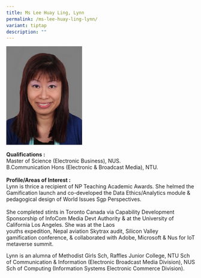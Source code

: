 ```yaml
---
title: Ms Lee Huay Ling, Lynn
permalink: /ms-lee-huay-ling-lynn/
variant: tiptap
description: ""
---
```

<p></p>
<div class="isomer-image-wrapper">
<img style="width: 40%;" height="auto" width="100%" alt="Image of Ms Lynn Lee Huay Ling" src="/images/IS/IMG_9559__LYNN_LEE_HUAY_LING_400_UseThis.jpg">
</div>
<p><strong>Qualifications :</strong> 
<br>Master of Science (Electronic Business), NUS.
<br>B.Communication Hons (Electronic &amp; Broadcast Media), NTU.
<br>
<br><strong>Profile/Areas of Interest :<br></strong>Lynn is thrice a recipient
of&nbsp;NP Teaching Academic&nbsp;Awards.&nbsp;She helmed the Gamification
​ launch and&nbsp;co-developed&nbsp;the&nbsp;Data Ethics/Analytics module&nbsp;&amp;
pedagogical design of World Issues Sgp&nbsp;Perspectives.
<br>
<br>She completed stints in&nbsp;​Toronto Canada via Capability Development
Sponsorship of InfoCom&nbsp;Media Devt&nbsp;Authority&nbsp;&amp;&nbsp;at
the&nbsp;University of California&nbsp;Los Angeles. She was at the&nbsp;Laos
youths&nbsp;expedition,&nbsp;Nepal&nbsp;aviation Skytrax audit, Silicon
Valley gamification&nbsp;conference,&nbsp;&amp;&nbsp;collaborated with&nbsp;Adobe,&nbsp;Microsoft
&amp;&nbsp;Nus​ for&nbsp;IoT metaverse&nbsp;summit.</p>
<p>​​Lynn is an alumna of Methodist Girls Sch, Raffles Junior College,&nbsp;NTU
Sch of Communication &amp; Information (Electronic Broadcast Media Division),&nbsp;NUS
Sch of Computing (Information Systems&nbsp;Electronic Commerce Division).</p>